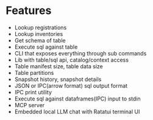# Features

- Lookup registrations
- Lookup inventories
- Get schema of table
- Execute sql against table
- CLI that exposes everything through sub commands
- Lib with table/sql api, catalog/context access
- Table manifest size, table data size
- Table partitions
- Snapshot history, snapshot details
- JSON or IPC(arrow format) sql output format
- IPC print utility
- Execute sql against dataframes(IPC) input to stdin
- MCP server
- Embedded local LLM chat with Ratatui terminal UI